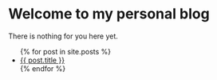 # Welcome to my personal blog

There is nothing for you here yet.

<ul>
  {% for post in site.posts %}
    <li>
      <a href="/note-tip-troubleshooting{{ post.url }}">{{ post.title }}</a>
    </li>
  {% endfor %}
</ul>
